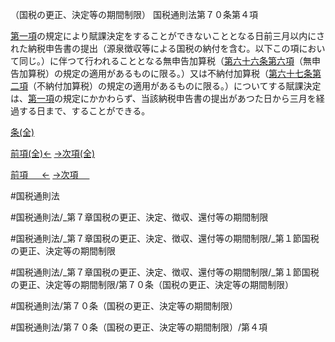 （国税の更正、決定等の期間制限）
国税通則法第７０条第４項

[第一項](国税通則法＿＿＿＿＿第７０条第１項)の規定により賦課決定をすることができないこととなる日前三月以内にされた納税申告書の提出（源泉徴収等による国税の納付を含む。以下この項において同じ。）に伴つて行われることとなる無申告加算税（[第六十六条第六項](国税通則法＿＿＿＿＿第６６条第６項)（無申告加算税）の規定の適用があるものに限る。）又は不納付加算税（[第六十七条第二項](国税通則法＿＿＿＿＿第６７条第２項)（不納付加算税）の規定の適用があるものに限る。）についてする賦課決定は、[第一項](国税通則法＿＿＿＿＿第７０条第１項)の規定にかかわらず、当該納税申告書の提出があつた日から三月を経過する日まで、することができる。

[条(全)](国税通則法＿＿＿＿＿第７０条_.md)

[前項(全)←](国税通則法＿＿＿＿＿第７０条第３項_.md)    [→次項(全)](国税通則法＿＿＿＿＿第７０条第５項_.md)

[前項 　 ←](国税通則法＿＿＿＿＿第７０条第３項.md)    [→次項 　 ](国税通則法＿＿＿＿＿第７０条第５項.md)



#国税通則法

#国税通則法/_第７章国税の更正、決定、徴収、還付等の期間制限

#国税通則法/_第７章国税の更正、決定、徴収、還付等の期間制限/_第１節国税の更正、決定等の期間制限

#国税通則法/_第７章国税の更正、決定、徴収、還付等の期間制限/_第１節国税の更正、決定等の期間制限/第７０条（国税の更正、決定等の期間制限）

#国税通則法/第７０条（国税の更正、決定等の期間制限）

#国税通則法/第７０条（国税の更正、決定等の期間制限）/第４項

